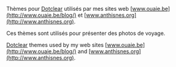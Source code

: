 Thèmes pour [Dotclear](https://dotclear.org/) utilisés par mes sites web [www.ouaie.be](http://www.ouaie.be/blog/) et [www.anthisnes.org](http://www.anthisnes.org).

Ces thèmes sont utilisés pour présenter des photos de voyage.

[Dotclear](https://dotclear.org/) themes used by my web sites [www.ouaie.be](http://www.ouaie.be/blog/) and [www.anthisnes.org](http://www.anthisnes.org).